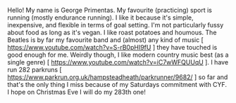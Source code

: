 Hello! My name is George Primentas.
My favourite (practicing) sport is running (mostly endurance running).
I like it because it's simple, inexpensive, and flexible in terms of goal setting. 
I'm not particularly fussy about food as long as it's vegan. I like roast potatoes and houmous.
The Beatles is by far my favourite band and (almost) any kind of music [ https://www.youtube.com/watch?v=S-rB0pHI9fU ] they have touched is good enough for me. Weirdly though, I like modern country music best (as a single genre) [ https://www.youtube.com/watch?v=iC7wWFQUUqU ].
I have run 282 parkruns [ https://www.parkrun.org.uk/hampsteadheath/parkrunner/9682/ ] so far and that's the only thing I miss because of my Saturdays commitment with CYF. I hope on Christmas Eve I will do my 283th one!